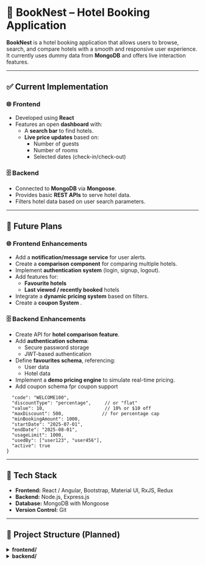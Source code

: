 # 🏨 BookNest – Hotel Booking Application

**BookNest** is a hotel booking application that allows users to browse, search, and compare hotels with a smooth and responsive user experience. It currently uses dummy data from **MongoDB** and offers live interaction features.

---

## ✅ Current Implementation

### 🌐 Frontend
- Developed using **React**
- Features an open **dashboard** with:
  - A **search bar** to find hotels.
  - **Live price updates** based on:
    - Number of guests
    - Number of rooms
    - Selected dates (check-in/check-out)

### 🗄️ Backend
- Connected to **MongoDB** via **Mongoose**.
- Provides basic **REST APIs** to serve hotel data.
- Filters hotel data based on user search parameters.

---

## 🚧 Future Plans

### 🌐 Frontend Enhancements
- Add a **notification/message service** for user alerts.
- Create a **comparison component** for comparing multiple hotels.
- Implement **authentication system** (login, signup, logout).
- Add features for:
  - **Favourite hotels**
  - **Last viewed / recently booked** hotels
- Integrate a **dynamic pricing system** based on filters.
- Create a **coupon System** .

### 🗄️ Backend Enhancements
- Create API for **hotel comparison feature**.
- Add **authentication schema**:
  - Secure password storage
  - JWT-based authentication
- Define **favourites schema**, referencing:
  - User data
  - Hotel data
- Implement a **demo pricing engine** to simulate real-time pricing.
- Add coupon schema fpr coupon support
```{
  "code": "WELCOME100",
  "discountType": "percentage",     // or "flat"
  "value": 10,                      // 10% or $10 off
  "maxDiscount": 500,              // for percentage cap
  "minBookingAmount": 1000,
  "startDate": "2025-07-01",
  "endDate": "2025-08-01",
  "usageLimit": 1000,
  "usedBy": ["user123", "user456"],
  "active": true
}
```


---

## 🧱 Tech Stack

- **Frontend:** React / Angular, Bootstrap, Material UI, RxJS, Redux
- **Backend:** Node.js, Express.js
- **Database:** MongoDB with Mongoose
- **Version Control:** Git

---

## 📂 Project Structure (Planned)
<details> <summary><strong>frontend/</strong></summary>

- ├── src/
-   ├── API/              # Axios/fetch wrappers for backend calls
-   ├── assets/           # Static assets like images, icons, fonts
-   ├── cards/            # Reusable card components for hotel listings, etc.
-   ├── components/ 
-   │   └── UI/           # Shared UI components like buttons, modals, etc.
-   ├── component files/  # Main component logic files (pages, views)
-   ├── helpers/          # Utility functions and helpers
-   ├── store/            # State management (Redux, Context API, etc.)
-   └── types/            # Type definitions (TypeScript interfaces/types)
    </summary>
</details> 
<details> <summary><strong>backend/</strong></summary>

- ├── helpers/              # Utility functions used across backend
- ├── middleware/           # Auth, error handling, logging middleware
- ├── models/               # Mongoose schemas for users, hotels, etc.
- ├── routes/               # API route handlers
- ├── index.js              # Entry point of the Express server
- └── mongo.js              # MongoDB connection logic
</details>
